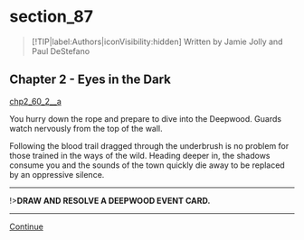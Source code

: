 
# section_87

>[!TIP|label:Authors|iconVisibility:hidden]
>Written by Jamie Jolly and Paul DeStefano

## Chapter 2 - Eyes in the Dark

[chp2_60_2__a](../../decomp/app/src/main/res/raw/chp2_60_2__a.mp3 ':include :type=audio')

You hurry down the rope and prepare to dive into the Deepwood. Guards watch nervously from the top of the wall.

Following the blood trail dragged through the underbrush is no problem for those trained in the ways of the wild. Heading deeper in, the shadows consume you and the sounds of the town quickly die away to be replaced by an oppressive silence.

---

!>**DRAW AND RESOLVE A DEEPWOOD EVENT CARD.** 

---

[Continue](output/chapter2/section_88.md)


